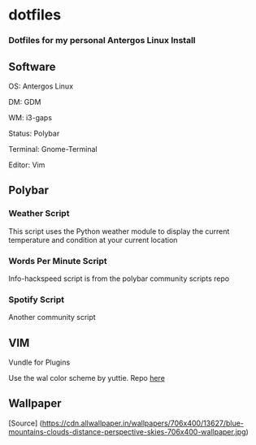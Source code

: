 # dotfiles
### Dotfiles for my personal Antergos Linux Install
## Software

OS: Antergos Linux

DM: GDM

WM: i3-gaps

Status: Polybar

Terminal: Gnome-Terminal

Editor: Vim

## Polybar

### Weather Script
This script uses the Python weather module to display the current temperature and condition at your current location

### Words Per Minute Script
Info-hackspeed script is from the polybar community scripts repo

### Spotify Script
Another community script

## VIM

Vundle for Plugins

Use the wal color scheme by yuttie. Repo [here](https://github.com/dylanaraps/wal.vim)

## Wallpaper

[Source] (https://cdn.allwallpaper.in/wallpapers/706x400/13627/blue-mountains-clouds-distance-perspective-skies-706x400-wallpaper.jpg)




